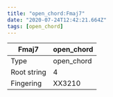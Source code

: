 ```yaml
---
title: "open_chord:Fmaj7"
date: "2020-07-24T12:42:21.664Z"
tags: [open_chord]
---
```


|Fmaj7|open_chord|
|---|---|
|Type|open_chord|
|Root string|4|
|Fingering|XX3210|

